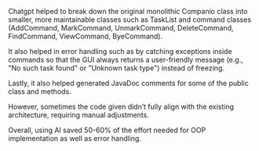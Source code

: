 Chatgpt helped to break down the original monolithic Companio class into smaller, more maintainable classes such as TaskList and command classes (AddCommand, MarkCommand, UnmarkCommand, DeleteCommand, FindCommand, ViewCommand, ByeCommand).

It also helped in error handling such as by catching exceptions inside commands so that the GUI always returns a user-friendly message (e.g., "No such task found" or "Unknown task type") instead of freezing.

Lastly, it also helped generated JavaDoc comments for some of the public class and methods.

However, sometimes the code given didn’t fully align with the existing architecture, requiring manual adjustments.

Overall, using AI saved 50-60% of the effort needed for OOP implementation as well as error handling.